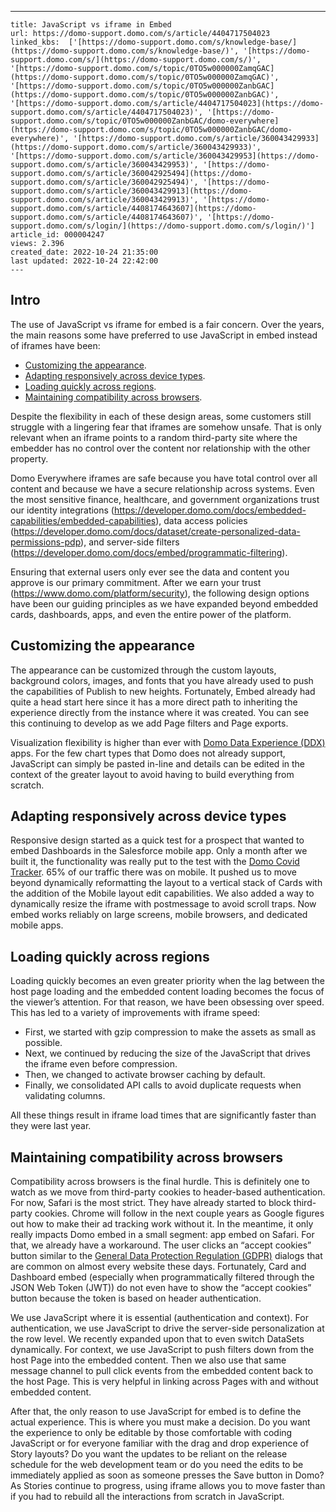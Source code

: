 ---
    title: JavaScript vs iframe in Embed
    url: https://domo-support.domo.com/s/article/4404717504023
    linked_kbs:  ['[https://domo-support.domo.com/s/knowledge-base/](https://domo-support.domo.com/s/knowledge-base/)', '[https://domo-support.domo.com/s/](https://domo-support.domo.com/s/)', '[https://domo-support.domo.com/s/topic/0TO5w000000ZamqGAC](https://domo-support.domo.com/s/topic/0TO5w000000ZamqGAC)', '[https://domo-support.domo.com/s/topic/0TO5w000000ZanbGAC](https://domo-support.domo.com/s/topic/0TO5w000000ZanbGAC)', '[https://domo-support.domo.com/s/article/4404717504023](https://domo-support.domo.com/s/article/4404717504023)', '[https://domo-support.domo.com/s/topic/0TO5w000000ZanbGAC/domo-everywhere](https://domo-support.domo.com/s/topic/0TO5w000000ZanbGAC/domo-everywhere)', '[https://domo-support.domo.com/s/article/360043429933](https://domo-support.domo.com/s/article/360043429933)', '[https://domo-support.domo.com/s/article/360043429953](https://domo-support.domo.com/s/article/360043429953)', '[https://domo-support.domo.com/s/article/360042925494](https://domo-support.domo.com/s/article/360042925494)', '[https://domo-support.domo.com/s/article/360043429913](https://domo-support.domo.com/s/article/360043429913)', '[https://domo-support.domo.com/s/article/4408174643607](https://domo-support.domo.com/s/article/4408174643607)', '[https://domo-support.domo.com/s/login/](https://domo-support.domo.com/s/login/)']
    article_id: 000004247
    views: 2.396
    created_date: 2022-10-24 21:35:00
    last updated: 2022-10-24 22:42:00
    ---



Intro
-----


The use of JavaScript vs iframe for embed is a fair concern. Over the years, the main reasons some have preferred to use JavaScript in embed instead of iframes have been:


* [Customizing the appearance](#h_01FB50363EDN5PDKX7FDMDHFMF).
* [Adapting responsively across device types](#h_01FB503CWQSPR6ZD4XN8CWPD43).
* [Loading quickly across regions](#h_01FB503KA3TT8FZYCA9TAE6SC1).
* [Maintaining compatibility across browsers](#h_01FB503SHBY0NF7E13WJN803V1).


Despite the flexibility in each of these design areas, some customers still struggle with a lingering fear that iframes are somehow unsafe. That is only relevant when an iframe points to a random third-party site where the embedder has no control over the content nor relationship with the other property.  
  
Domo Everywhere iframes are safe because you have total control over all content and because we have a secure relationship across systems. Even the most sensitive finance, healthcare, and government organizations trust our identity integrations (<https://developer.domo.com/docs/embedded-capabilities/embedded-capabilities>), data access policies (<https://developer.domo.com/docs/dataset/create-personalized-data-permissions-pdp>), and server-side filters (<https://developer.domo.com/docs/embed/programmatic-filtering>).  
  
Ensuring that external users only ever see the data and content you approve is our primary commitment. After we earn your trust (<https://www.domo.com/platform/security>), the following design options have been our guiding principles as we have expanded beyond embedded cards, dashboards, apps, and even the entire power of the platform.


Customizing the appearance
--------------------------


The appearance can be customized through the custom layouts, background colors, images, and fonts that you have already used to push the capabilities of Publish to new heights. Fortunately, Embed already had quite a head start here since it has a more direct path to inheriting the experience directly from the instance where it was created. You can see this continuing to develop as we add Page filters and Page exports.


Visualization flexibility is higher than ever with [Domo Data Experience (DDX)](https://developer.domo.com/docs/ddx-bricks/ddx-bricks-overview) apps. For the few chart types that Domo does not already support, JavaScript can simply be pasted in-line and details can be edited in the context of the greater layout to avoid having to build everything from scratch.


Adapting responsively across device types
-----------------------------------------


Responsive design started as a quick test for a prospect that wanted to embed Dashboards in the Salesforce mobile app. Only a month after we built it, the functionality was really put to the test with the [Domo Covid Tracker](https://www.domo.com/covid19/daily-pulse/). 65% of our traffic there was on mobile. It pushed us to move beyond dynamically reformatting the layout to a vertical stack of Cards with the addition of the Mobile layout edit capabilities. We also added a way to dynamically resize the iframe with postmessage to avoid scroll traps. Now embed works reliably on large screens, mobile browsers, and dedicated mobile apps.


Loading quickly across regions
------------------------------


Loading quickly becomes an even greater priority when the lag between the host page loading and the embedded content loading becomes the focus of the viewer’s attention. For that reason, we have been obsessing over speed. This has led to a variety of improvements with iframe speed:


* First, we started with gzip compression to make the assets as small as possible.
* Next, we continued by reducing the size of the JavaScript that drives the iframe even before compression.
* Then, we changed to activate browser caching by default.
* Finally, we consolidated API calls to avoid duplicate requests when validating columns.


All these things result in iframe load times that are significantly faster than they were last year.


Maintaining compatibility across browsers
-----------------------------------------


Compatibility across browsers is the final hurdle. This is definitely one to watch as we move from third-party cookies to header-based authentication. For now, Safari is the most strict. They have already started to block third-party cookies. Chrome will follow in the next couple years as Google figures out how to make their ad tracking work without it. In the meantime, it only really impacts Domo embed in a small segment: app embed on Safari. For that, we already have a workaround. The user clicks an “accept cookies” button similar to the [General Data Protection Regulation (GDPR)](https://gdpr.eu/what-is-gdpr/) dialogs that are common on almost every website these days. Fortunately, Card and Dashboard embed (especially when programmatically filtered through the JSON Web Token (JWT)) do not even have to show the “accept cookies” button because the token is based on header authentication.


We use JavaScript where it is essential (authentication and context). For authentication, we use JavaScript to drive the server-side personalization at the row level. We recently expanded upon that to even switch DataSets dynamically. For context, we use JavaScript to push filters down from the host Page into the embedded content. Then we also use that same message channel to pull click events from the embedded content back to the host Page. This is very helpful in linking across Pages with and without embedded content.


After that, the only reason to use JavaScript for embed is to define the actual experience. This is where you must make a decision. Do you want the experience to only be editable by those comfortable with coding JavaScript or for everyone familiar with the drag and drop experience of Story layouts? Do you want the updates to be reliant on the release schedule for the web development team or do you need the edits to be immediately applied as soon as someone presses the Save button in Domo? As Stories continue to progress, using iframe allows you to move faster than if you had to rebuild all the interactions from scratch in JavaScript.

